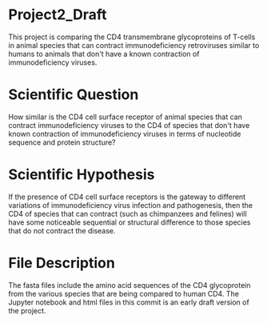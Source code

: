 # Project2_Draft
This project is comparing the CD4 transmembrane glycoproteins of T-cells in animal species that can contract immunodeficiency retroviruses similar to humans to animals that don't have a known contraction of immunodeficiency viruses.
# Scientific Question
How similar is the CD4 cell surface receptor of animal species that can contract immunodeficiency viruses to the CD4 of species that don't have known contraction of immunodeficiency viruses in terms of nucleotide sequence and protein structure?
# Scientific Hypothesis
If the presence of CD4 cell surface receptors is the gateway to different variations of immunodeficiency virus infection and pathogenesis, then the CD4 of species that can contract (such as chimpanzees and felines) will have some noticeable sequential or structural difference to those species that do not contract the disease.
# File Description
The fasta files include the amino acid sequences of the CD4 glycoprotein from the various species that are being compared to human CD4. The Jupyter notebook and html files in this commit is an early draft version of the project.
